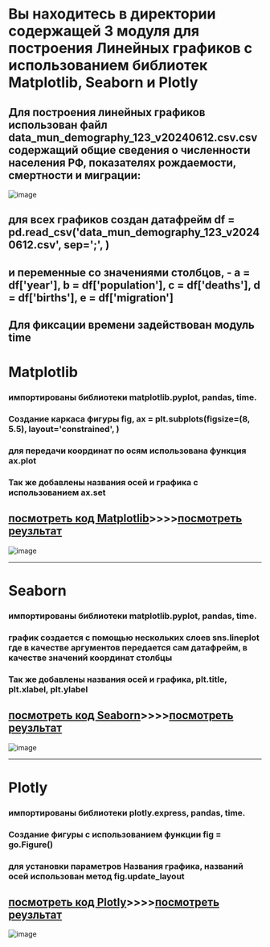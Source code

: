 # Вы находитесь в директории содержащей 3 модуля для построения Линейных графиков с использованием библиотек Matplotlib, Seaborn и Plotly
## Для построения линейных графиков использован файл data_mun_demography_123_v20240612.csv.csv содержащий общие сведения о численности населения РФ, показателях рождаемости, смертности и миграции:
![image](https://github.com/user-attachments/assets/9ea41871-c46b-443c-85fe-197fce78ff95)
## для всех графиков создан датафрейм df = pd.read_csv('data_mun_demography_123_v20240612.csv', sep=';', )
## и переменные со значениями столбцов, - a = df['year'], b = df['population'], c = df['deaths'], d = df['births'], e = df['migration']
## Для фиксации времени задействован модуль time
# Matplotlib
### импортированы библиотеки matplotlib.pyplot, pandas, time. 
### Создание каркаса фигуры fig, ax = plt.subplots(figsize=(8, 5.5), layout='constrained', )
### для передачи координат по осям использована функция ax.plot
### Так же добавлены названия осей и графика с использованием ax.set
## [посмотреть код Matplotlib](https://github.com/AlexandrKuznetsov1/DegreeProject/blob/master/line_graphs/line_graphs_PLT.py)____>>>>____[посмотреть реузльтат](https://github.com/AlexandrKuznetsov1/DegreeProject/blob/master/graphics/Линейный%20график%20PLT.png)
![image](https://github.com/user-attachments/assets/6790eb18-d839-44d1-980e-44c3a7aee6d0)

___________________________________________________________________________________________________________________________________________________________________________________________________________
# Seaborn
### импортированы библиотеки matplotlib.pyplot, pandas, time. 
### график создается с помощью нескольких слоев sns.lineplot где в качестве аргументов передается сам датафрейм, в качестве значений координат столбцы
### Так же добавлены названия осей и графика, plt.title, plt.xlabel, plt.ylabel
## [посмотреть код Seaborn](https://github.com/AlexandrKuznetsov1/DegreeProject/blob/master/line_graphs/line_graphs_SNS.py)____>>>>____[посмотреть реузльтат](https://github.com/AlexandrKuznetsov1/DegreeProject/blob/master/graphics/Линейный%20график%20SNS.png)
![image](https://github.com/user-attachments/assets/77644441-63f6-4b8f-8b1d-6c2570ac1dcb)

___________________________________________________________________________________________________________________________________________________________________________________________________________
# Plotly
### импортированы библиотеки plotly.express, pandas, time. 
### Создание фигуры с использованием функции fig = go.Figure()
### для установки параметров Названия графика, названий осей использован метод fig.update_layout
## [посмотреть код Plotly](https://github.com/AlexandrKuznetsov1/DegreeProject/blob/master/line_graphs/line_graphs_PX.py)____>>>>____[посмотреть реузльтат](https://github.com/AlexandrKuznetsov1/DegreeProject/blob/master/graphics/Линейный%20график%20PX.png)
![image](https://github.com/user-attachments/assets/803a91d8-8fa0-42ca-b9a5-db2502a490cb)

